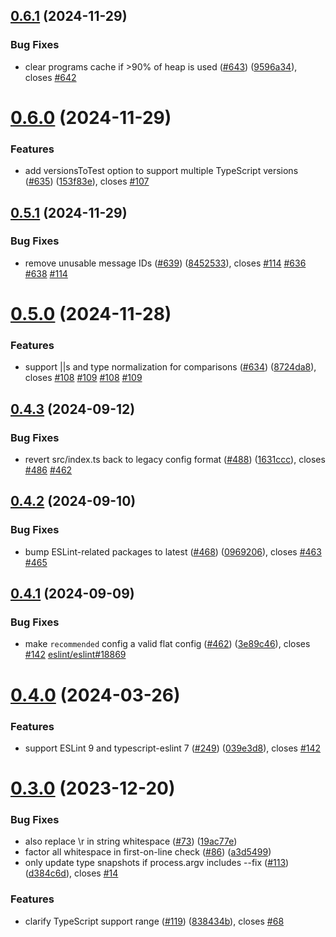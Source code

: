 ## [0.6.1](https://github.com/JoshuaKGoldberg/eslint-plugin-expect-type/compare/v0.6.0...v0.6.1) (2024-11-29)

### Bug Fixes

- clear programs cache if >90% of heap is used ([#643](https://github.com/JoshuaKGoldberg/eslint-plugin-expect-type/issues/643)) ([9596a34](https://github.com/JoshuaKGoldberg/eslint-plugin-expect-type/commit/9596a34934f4ddb8d0871dc1730888d5c4a0bcee)), closes [#642](https://github.com/JoshuaKGoldberg/eslint-plugin-expect-type/issues/642)

# [0.6.0](https://github.com/JoshuaKGoldberg/eslint-plugin-expect-type/compare/v0.5.1...v0.6.0) (2024-11-29)

### Features

- add versionsToTest option to support multiple TypeScript versions ([#635](https://github.com/JoshuaKGoldberg/eslint-plugin-expect-type/issues/635)) ([153f83e](https://github.com/JoshuaKGoldberg/eslint-plugin-expect-type/commit/153f83ec0802507101dedfc9b980f9bd79ff0972)), closes [#107](https://github.com/JoshuaKGoldberg/eslint-plugin-expect-type/issues/107)

## [0.5.1](https://github.com/JoshuaKGoldberg/eslint-plugin-expect-type/compare/v0.5.0...v0.5.1) (2024-11-29)

### Bug Fixes

- remove unusable message IDs ([#639](https://github.com/JoshuaKGoldberg/eslint-plugin-expect-type/issues/639)) ([8452533](https://github.com/JoshuaKGoldberg/eslint-plugin-expect-type/commit/8452533f390ce17038848c0fbd9f3df08443fccf)), closes [#114](https://github.com/JoshuaKGoldberg/eslint-plugin-expect-type/issues/114) [#636](https://github.com/JoshuaKGoldberg/eslint-plugin-expect-type/issues/636) [#638](https://github.com/JoshuaKGoldberg/eslint-plugin-expect-type/issues/638) [#114](https://github.com/JoshuaKGoldberg/eslint-plugin-expect-type/issues/114)

# [0.5.0](https://github.com/JoshuaKGoldberg/eslint-plugin-expect-type/compare/v0.4.3...v0.5.0) (2024-11-28)

### Features

- support ||s and type normalization for comparisons ([#634](https://github.com/JoshuaKGoldberg/eslint-plugin-expect-type/issues/634)) ([8724da8](https://github.com/JoshuaKGoldberg/eslint-plugin-expect-type/commit/8724da8b1e08b71de85661d620aad2600a6b75e5)), closes [#108](https://github.com/JoshuaKGoldberg/eslint-plugin-expect-type/issues/108) [#109](https://github.com/JoshuaKGoldberg/eslint-plugin-expect-type/issues/109) [#108](https://github.com/JoshuaKGoldberg/eslint-plugin-expect-type/issues/108) [#109](https://github.com/JoshuaKGoldberg/eslint-plugin-expect-type/issues/109)

## [0.4.3](https://github.com/JoshuaKGoldberg/eslint-plugin-expect-type/compare/v0.4.2...v0.4.3) (2024-09-12)

### Bug Fixes

- revert src/index.ts back to legacy config format ([#488](https://github.com/JoshuaKGoldberg/eslint-plugin-expect-type/issues/488)) ([1631ccc](https://github.com/JoshuaKGoldberg/eslint-plugin-expect-type/commit/1631ccc53846a161d02887461cbe8f63d77d1cce)), closes [#486](https://github.com/JoshuaKGoldberg/eslint-plugin-expect-type/issues/486) [#462](https://github.com/JoshuaKGoldberg/eslint-plugin-expect-type/issues/462)

## [0.4.2](https://github.com/JoshuaKGoldberg/eslint-plugin-expect-type/compare/v0.4.1...v0.4.2) (2024-09-10)

### Bug Fixes

- bump ESLint-related packages to latest ([#468](https://github.com/JoshuaKGoldberg/eslint-plugin-expect-type/issues/468)) ([0969206](https://github.com/JoshuaKGoldberg/eslint-plugin-expect-type/commit/096920640acd0ab56e0d89ea0aa241ed99d6f1dc)), closes [#463](https://github.com/JoshuaKGoldberg/eslint-plugin-expect-type/issues/463) [#465](https://github.com/JoshuaKGoldberg/eslint-plugin-expect-type/issues/465)

## [0.4.1](https://github.com/JoshuaKGoldberg/eslint-plugin-expect-type/compare/v0.4.0...v0.4.1) (2024-09-09)

### Bug Fixes

- make `recommended` config a valid flat config ([#462](https://github.com/JoshuaKGoldberg/eslint-plugin-expect-type/issues/462)) ([3e89c46](https://github.com/JoshuaKGoldberg/eslint-plugin-expect-type/commit/3e89c46c23c4c254157c5850ebc53001191e1758)), closes [#142](https://github.com/JoshuaKGoldberg/eslint-plugin-expect-type/issues/142) [eslint/eslint#18869](https://github.com/eslint/eslint/issues/18869)

# [0.4.0](https://github.com/JoshuaKGoldberg/eslint-plugin-expect-type/compare/v0.3.0...v0.4.0) (2024-03-26)

### Features

- support ESLint 9 and typescript-eslint 7 ([#249](https://github.com/JoshuaKGoldberg/eslint-plugin-expect-type/issues/249)) ([039e3d8](https://github.com/JoshuaKGoldberg/eslint-plugin-expect-type/commit/039e3d83bf2d1b3aeb36fc5af603d0694e0ff335)), closes [#142](https://github.com/JoshuaKGoldberg/eslint-plugin-expect-type/issues/142)

# [0.3.0](https://github.com/JoshuaKGoldberg/eslint-plugin-expect-type/compare/v0.2.0...v0.3.0) (2023-12-20)

### Bug Fixes

- also replace \r in string whitespace ([#73](https://github.com/JoshuaKGoldberg/eslint-plugin-expect-type/issues/73)) ([19ac77e](https://github.com/JoshuaKGoldberg/eslint-plugin-expect-type/commit/19ac77e0c0c4faa75ac2339e3192d2ec3ba100f9))
- factor all whitespace in first-on-line check ([#86](https://github.com/JoshuaKGoldberg/eslint-plugin-expect-type/issues/86)) ([a3d5499](https://github.com/JoshuaKGoldberg/eslint-plugin-expect-type/commit/a3d5499ebc513c83b322fe789c9b21a7efff271d))
- only update type snapshots if process.argv includes --fix ([#113](https://github.com/JoshuaKGoldberg/eslint-plugin-expect-type/issues/113)) ([d384c6d](https://github.com/JoshuaKGoldberg/eslint-plugin-expect-type/commit/d384c6dd0a5d75379544e27d05ada684d5b705c4)), closes [#14](https://github.com/JoshuaKGoldberg/eslint-plugin-expect-type/issues/14)

### Features

- clarify TypeScript support range ([#119](https://github.com/JoshuaKGoldberg/eslint-plugin-expect-type/issues/119)) ([838434b](https://github.com/JoshuaKGoldberg/eslint-plugin-expect-type/commit/838434b1c7e43c3774dfbd5bea5d45d33048d0ab)), closes [#68](https://github.com/JoshuaKGoldberg/eslint-plugin-expect-type/issues/68)
